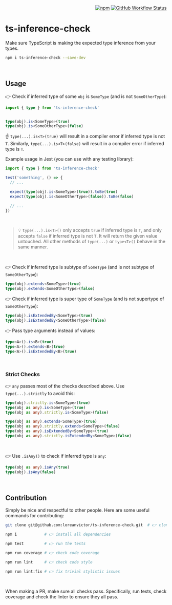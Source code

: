 <div align="right">

[![npm](https://img.shields.io/npm/v/ts-inference-check?color=black&label=&style=flat-square)](https://www.npmjs.com/package/ts-inference-check)
[![GitHub Workflow Status](https://img.shields.io/github/actions/workflow/status/loreanvictor/ts-inference-check/coverage.yml?label=&style=flat-square)](https://github.com/loreanvictor/ts-inference-check/actions/workflows/coverage.yml)


</div>

# ts-inference-check

Make sure TypeScript is making the expected type inference from your types.

```bash
npm i ts-inference-check --save-dev
```

<br>

## Usage

👉 Check if inferred type of some `obj` is `SomeType` (and is not `SomeOtherType`):

```ts
import { type } from 'ts-inference-check'


type(obj).is<SomeType>(true)
type(obj).is<SomeOtherType>(false)
```

☝️ `type(...).is<T>(true)` will result in a compiler error if inferred type is not `T`.
Similarly, `type(...).is<T>(false)` will result in a compiler error if inferred type is `T`.

Example usage in Jest (you can use with any testing library):

```ts
import { type } from 'ts-inference-check'

test('something', () => {
  // ...

  expect(type(obj).is<SomeType>(true)).toBe(true)
  expect(type(obj).is<SomeOtherType>(false)).toBe(false)

  // ...
})
```

<br>

> 💡 `type(...).is<T>()` only accepts `true` if inferred type is `T`, and only accepts `false` if inferred type is not `T`.
> It will return the given value untouched. All other methods of `type(...)` or `type<T>()` behave in the same manner.

<br>

👉 Check if inferred type is subtype of `SomeType` (and is not subtype of `SomeOtherType`):

```ts
type(obj).extends<SomeType>(true)  
type(obj).extends<SomeOtherType>(false)
```

👉 Check if inferred type is super type of `SomeType` (and is not supertype of `SomeOtherType`):

```ts
type(obj).isExtendedBy<SomeType>(true)
type(obj).isExtendedBy<SomeOtherType>(false)
```

👉 Pass type arguments instead of values:

```ts
type<A>().is<B>(true)
type<A>().extends<B>(true)
type<A>().isExtendedBy<B>(true)
```

<br>

### Strict Checks

👉 `any` passes most of the checks described above. Use `type(...).strictly` to avoid this:

```ts
type(obj).strictly.is<SomeType>(true)
type(obj as any).is<SomeType>(true)
type(obj as any).strictly.is<SomeType>(false)
```
```ts
type(obj as any).extends<SomeType>(true)
type(obj as any).strictly.extends<SomeType>(false)
type(obj as any).isExtendedBy<SomeType>(true)
type(obj as any).strictly.isExtendedBy<SomeType>(false)
```

<br>

👉 Use `.isAny()` to check if inferred type is `any`:

```ts
type(obj as any).isAny(true)
type(obj).isAny(false)
```

<br>

## Contribution

Simply be nice and respectful to other people. Here are some useful commands for contributing:

```bash
git clone git@github.com:loreanvictor/ts-inference-check.git  # 👉 clone the code (generally fork it before cloning though)
```
```bash
npm i            # 👉 install all dependencies
```
```bash
npm test         # 👉 run the tests
```
```bash
npm run coverage # 👉 check code coverage
```
```bash
npm run lint     # 👉 check code style
```
```bash
npm run lint:fix # 👉 fix trivial stylistic issues
```

<br>

When making a PR, make sure all checks pass. Specifically, run tests, check coverage and check the linter to ensure they all pass.

<br><br>
